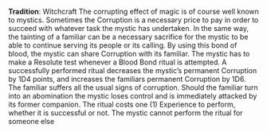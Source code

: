 **Tradition**: Witchcraft 
The corrupting effect of magic is of course well known to mystics. Sometimes the Corruption is a necessary price to pay in order to succeed with whatever task the mystic has undertaken. In the same way, the tainting of a familiar can be a necessary sacrifice for the mystic to be able to continue serving its people or its calling.
By using this bond of blood, the mystic can share Corruption with its familiar. The mystic has to make a Resolute test whenever a Blood Bond ritual is attempted. A successfully performed ritual decreases the mystic’s permanent Corruption by 1D4 points, and increases the familiars permanent Corruption by 1D6. The familiar suffers all the usual signs of corruption. Should the familiar turn into an abomination the mystic loses control and is immediately attacked by its former companion.
The ritual costs one (1) Experience to perform, whether it is successful or not. The mystic cannot perform the ritual for someone else